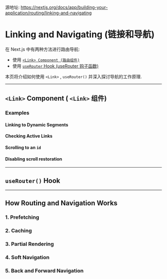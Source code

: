 源地址: https://nextjs.org/docs/app/building-your-application/routing/linking-and-navigating

# Linking and Navigating (链接和导航)

在 Next.js 中有两种方法进行路由导航:

- 使用 [`<Link> Component (路由组件)`](https://nextjs.org/docs/app/building-your-application/routing/linking-and-navigating#link-component)
- 使用 [`useRouter` Hook (useRouter 钩子函数)](https://nextjs.org/docs/app/building-your-application/routing/linking-and-navigating#userouter-hook)

本页将介绍如何使用 `<Link>` , `useRouter()` 并深入探讨导航的工作原理.

---

## `<Link>` Component ( `<Link>` 组件)

### Examples

#### Linking to Dynamic Segments

#### Checking Active Links

#### Scrolling to an `id`

#### Disabling scroll restoration

---

## `useRouter()` Hook

---

## How Routing and Navigation Works

### 1. Prefetching

### 2. Caching

### 3. Partial Rendering

### 4. Soft Navigation

### 5. Back and Forward Navigation
